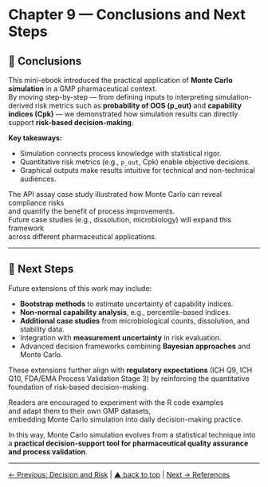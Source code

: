 # Chapter 9 — Conclusions and Next Steps

## 📌 Conclusions
This mini-ebook introduced the practical application of **Monte Carlo simulation** in a GMP pharmaceutical context.  
By moving step-by-step — from defining inputs to interpreting simulation-derived risk metrics such as **probability of OOS (p_out)** and **capability indices (Cpk)** — we demonstrated how simulation results can directly support **risk-based decision-making**.

**Key takeaways:**
- Simulation connects process knowledge with statistical rigor.
- Quantitative risk metrics (e.g., `p_out`, Cpk) enable objective decisions.
- Graphical outputs make results intuitive for technical and non-technical audiences.

The API assay case study illustrated how Monte Carlo can reveal compliance risks  
and quantify the benefit of process improvements.  
Future case studies (e.g., dissolution, microbiology) will expand this framework  
across different pharmaceutical applications.

---

## 🚀 Next Steps
Future extensions of this work may include:
- **Bootstrap methods** to estimate uncertainty of capability indices.
- **Non-normal capability analysis**, e.g., percentile-based indices.
- **Additional case studies** from microbiological counts, dissolution, and stability data.
- Integration with **measurement uncertainty** in risk evaluation.
- Advanced decision frameworks combining **Bayesian approaches** and Monte Carlo.

These extensions further align with **regulatory expectations** (ICH Q9, ICH Q10, FDA/EMA Process Validation Stage 3) by reinforcing the quantitative foundation of risk-based decision-making.  

Readers are encouraged to experiment with the R code examples  
and adapt them to their own GMP datasets,  
embedding Monte Carlo simulation into daily decision-making practice.

In this way, Monte Carlo simulation evolves from a statistical technique into a **practical decision-support tool for pharmaceutical quality assurance and process validation**.

---

[← Previous: Decision and Risk](chapter08_decision-risk.md) | [▲ back to top](../#table-of-contents) | [Next → References](chapter10_references.md)
